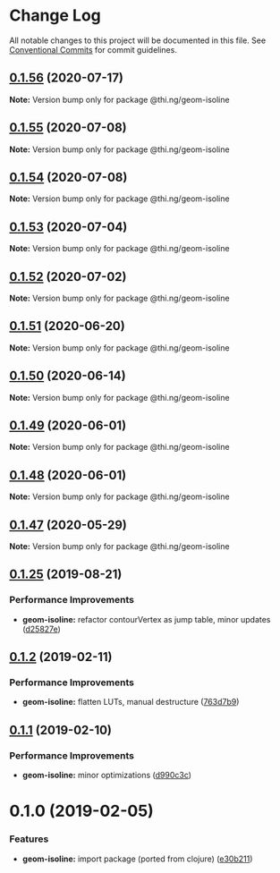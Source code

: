 # Change Log

All notable changes to this project will be documented in this file.
See [Conventional Commits](https://conventionalcommits.org) for commit guidelines.

## [0.1.56](https://github.com/thi-ng/umbrella/compare/@thi.ng/geom-isoline@0.1.55...@thi.ng/geom-isoline@0.1.56) (2020-07-17)

**Note:** Version bump only for package @thi.ng/geom-isoline





## [0.1.55](https://github.com/thi-ng/umbrella/compare/@thi.ng/geom-isoline@0.1.54...@thi.ng/geom-isoline@0.1.55) (2020-07-08)

**Note:** Version bump only for package @thi.ng/geom-isoline





## [0.1.54](https://github.com/thi-ng/umbrella/compare/@thi.ng/geom-isoline@0.1.53...@thi.ng/geom-isoline@0.1.54) (2020-07-08)

**Note:** Version bump only for package @thi.ng/geom-isoline





## [0.1.53](https://github.com/thi-ng/umbrella/compare/@thi.ng/geom-isoline@0.1.52...@thi.ng/geom-isoline@0.1.53) (2020-07-04)

**Note:** Version bump only for package @thi.ng/geom-isoline





## [0.1.52](https://github.com/thi-ng/umbrella/compare/@thi.ng/geom-isoline@0.1.51...@thi.ng/geom-isoline@0.1.52) (2020-07-02)

**Note:** Version bump only for package @thi.ng/geom-isoline





## [0.1.51](https://github.com/thi-ng/umbrella/compare/@thi.ng/geom-isoline@0.1.50...@thi.ng/geom-isoline@0.1.51) (2020-06-20)

**Note:** Version bump only for package @thi.ng/geom-isoline





## [0.1.50](https://github.com/thi-ng/umbrella/compare/@thi.ng/geom-isoline@0.1.49...@thi.ng/geom-isoline@0.1.50) (2020-06-14)

**Note:** Version bump only for package @thi.ng/geom-isoline





## [0.1.49](https://github.com/thi-ng/umbrella/compare/@thi.ng/geom-isoline@0.1.48...@thi.ng/geom-isoline@0.1.49) (2020-06-01)

**Note:** Version bump only for package @thi.ng/geom-isoline





## [0.1.48](https://github.com/thi-ng/umbrella/compare/@thi.ng/geom-isoline@0.1.47...@thi.ng/geom-isoline@0.1.48) (2020-06-01)

**Note:** Version bump only for package @thi.ng/geom-isoline





## [0.1.47](https://github.com/thi-ng/umbrella/compare/@thi.ng/geom-isoline@0.1.46...@thi.ng/geom-isoline@0.1.47) (2020-05-29)

**Note:** Version bump only for package @thi.ng/geom-isoline





## [0.1.25](https://github.com/thi-ng/umbrella/compare/@thi.ng/geom-isoline@0.1.24...@thi.ng/geom-isoline@0.1.25) (2019-08-21)

### Performance Improvements

* **geom-isoline:** refactor contourVertex as jump table, minor updates ([d25827e](https://github.com/thi-ng/umbrella/commit/d25827e))

## [0.1.2](https://github.com/thi-ng/umbrella/compare/@thi.ng/geom-isoline@0.1.1...@thi.ng/geom-isoline@0.1.2) (2019-02-11)

### Performance Improvements

* **geom-isoline:** flatten LUTs, manual destructure ([763d7b9](https://github.com/thi-ng/umbrella/commit/763d7b9))

## [0.1.1](https://github.com/thi-ng/umbrella/compare/@thi.ng/geom-isoline@0.1.0...@thi.ng/geom-isoline@0.1.1) (2019-02-10)

### Performance Improvements

* **geom-isoline:** minor optimizations ([d990c3c](https://github.com/thi-ng/umbrella/commit/d990c3c))

# 0.1.0 (2019-02-05)

### Features

* **geom-isoline:** import package (ported from clojure) ([e30b211](https://github.com/thi-ng/umbrella/commit/e30b211))
